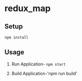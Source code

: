 # redux_map

Setup
---

```
npm install
```



Usage
---

1. Run Application- `npm start`

2. Build Application-'npm run build'
